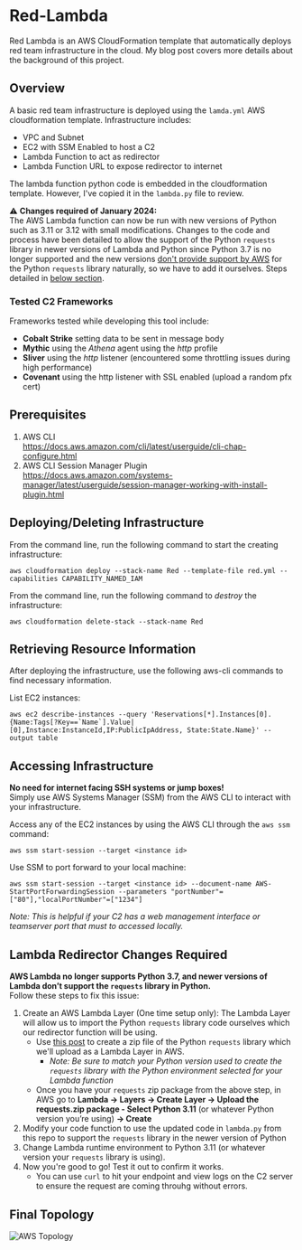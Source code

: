 # Red-Lambda

Red Lambda is an AWS CloudFormation template that automatically deploys red team infrastructure in the cloud.
My blog post covers more details about the background of this project.

## Overview

A basic red team infrastructure is deployed using the `lamda.yml` AWS cloudformation template.
Infrastructure includes:
* VPC and Subnet
* EC2 with SSM Enabled to host a C2
* Lambda Function to act as redirector
* Lambda Function URL to expose redirector to internet

The lambda function python code is embedded in the cloudformation template.
However, I've copied it in the `lambda.py` file to review. 

:warning: **Changes required of January 2024:** <br />
The AWS Lambda function can now be run with new versions of Python such as 3.11 or 3.12 with small modifications. Changes to the code and process have been detailed to allow the support of the Python `requests` library in newer versions of Lambda and Python since Python 3.7 is no longer supported and the new versions [don't provide support by AWS](https://aws.amazon.com/blogs/compute/upcoming-changes-to-the-python-sdk-in-aws-lambda/) for the Python `requests` library naturally, so we have to add it ourselves. Steps detailed in [below section](#lambda-redirector-changes-required).

### Tested C2 Frameworks
Frameworks tested while developing this tool include:
* **Cobalt Strike** setting data to be sent in message body
* **Mythic** using the *Athena* agent using the *http* profile
* **Sliver** using the *http* listener (encountered some throttling issues during high performance)
* **Covenant** using the http listener with SSL enabled (upload a random pfx cert)

## Prerequisites

1. AWS CLI \
   https://docs.aws.amazon.com/cli/latest/userguide/cli-chap-configure.html
2. AWS CLI Session Manager Plugin \
   https://docs.aws.amazon.com/systems-manager/latest/userguide/session-manager-working-with-install-plugin.html

## Deploying/Deleting Infrastructure

From the command line, run the following command to start the creating infrastructure:
```
aws cloudformation deploy --stack-name Red --template-file red.yml --capabilities CAPABILITY_NAMED_IAM
```

From the command line, run the following command to *destroy* the infrastructure:
```
aws cloudformation delete-stack --stack-name Red
```

## Retrieving Resource Information

After deploying the infrastructure, use the following aws-cli commands to find necessary information.

List EC2 instances:
```
aws ec2 describe-instances --query 'Reservations[*].Instances[0].{Name:Tags[?Key==`Name`].Value|[0],Instance:InstanceId,IP:PublicIpAddress, State:State.Name}' --output table
```

## Accessing Infrastructure

**No need for internet facing SSH systems or jump boxes!** \
Simply use AWS Systems Manager (SSM) from the AWS CLI to interact with your infrastructure.

Access any of the EC2 instances by using the AWS CLI through the `aws ssm` command:
```
aws ssm start-session --target <instance id>
```

Use SSM to port forward to your local machine:
```
aws ssm start-session --target <instance id> --document-name AWS-StartPortForwardingSession --parameters "portNumber"=["80"],"localPortNumber"=["1234"]
```
*Note: This is helpful if your C2 has a web management interface or teamserver port that must to accessed locally.*

## Lambda Redirector Changes Required

**AWS Lambda no longer supports Python 3.7, and newer versions of Lambda don’t support the `requests` library in Python.**<br />
Follow these steps to fix this issue:
1. Create an AWS Lambda Layer (One time setup only): The Lambda Layer will allow us to import the Python `requests` library code ourselves which our redirector function will be using.
    - Use [this post](https://www.keyq.cloud/en/blog/creating-an-aws-lambda-layer-for-python-requests-module) to create a zip file of the Python `requests` library which we'll upload as a Lambda Layer in AWS.
        - *Note: Be sure to match your Python version used to create the `requests` library with the Python environment selected for your Lambda function*
    - Once you have your `requests` zip package from the above step, in AWS go to **Lambda → Layers → Create Layer → Upload the requests.zip package - Select Python 3.11** (or whatever Python version you’re using) **→ Create**
2. Modify your code function to use the updated code in `lambda.py` from this repo to support the `requests` library in the newer version of Python
3. Change Lambda runtime environment to Python 3.11 (or whatever version your `requests` library is using).
4. Now you're good to go! Test it out to confirm it works.
    - You can use `curl` to hit your endpoint and view logs on the C2 server to ensure the request are coming throuhg without errors.

## Final Topology
![AWS Topology](/red-lambda-aws-topo.png)
